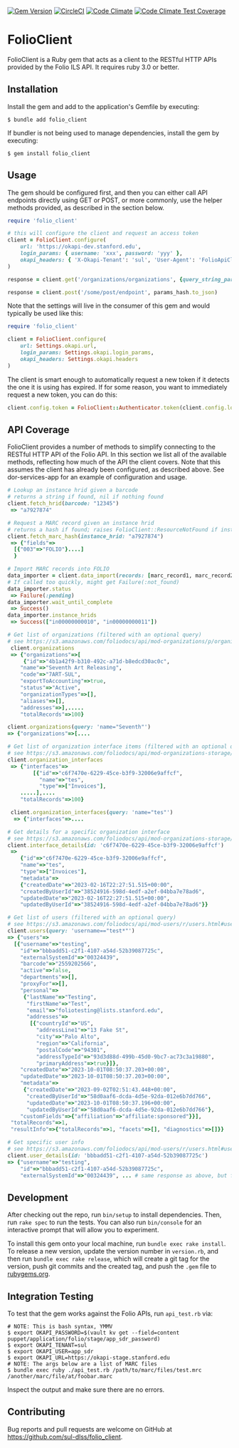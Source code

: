 [![Gem Version](https://badge.fury.io/rb/folio_client.svg)](https://badge.fury.io/rb/folio_client)
[![CircleCI](https://dl.circleci.com/status-badge/img/gh/sul-dlss/folio_client/tree/main.svg?style=svg)](https://dl.circleci.com/status-badge/redirect/gh/sul-dlss/folio_client/tree/main)
[![Code Climate](https://api.codeclimate.com/v1/badges/34dd73ba47058709c666/maintainability)](https://codeclimate.com/github/sul-dlss/folio_client/maintainability)
[![Code Climate Test Coverage](https://api.codeclimate.com/v1/badges/34dd73ba47058709c666/test_coverage)](https://codeclimate.com/github/sul-dlss/folio_client/test_coverage)

# FolioClient

FolioClient is a Ruby gem that acts as a client to the RESTful HTTP APIs provided by the Folio ILS API. It requires ruby 3.0 or better.

## Installation

Install the gem and add to the application's Gemfile by executing:

    $ bundle add folio_client

If bundler is not being used to manage dependencies, install the gem by executing:

    $ gem install folio_client

## Usage

The gem should be configured first, and then you can either call API endpoints directly using GET or POST, or more commonly, use the helper methods provided, as described in the section below.

```ruby
require 'folio_client'

# this will configure the client and request an access token
client = FolioClient.configure(
    url: 'https://okapi-dev.stanford.edu',
    login_params: { username: 'xxx', password: 'yyy' },
    okapi_headers: { 'X-Okapi-Tenant': 'sul', 'User-Agent': 'FolioApiClient' }
)

response = client.get('/organizations/organizations', {query_string_param: 'abcdef'})

response = client.post('/some/post/endpoint', params_hash.to_json)
```

Note that the settings will live in the consumer of this gem and would typically be used like this:

```ruby
require 'folio_client'

client = FolioClient.configure(
    url: Settings.okapi.url,
    login_params: Settings.okapi.login_params,
    okapi_headers: Settings.okapi.headers
)
```

The client is smart enough to automatically request a new token if it detects the one it is using has expired. If for some reason, you want to immediately request a new token, you can do this:

```ruby
client.config.token = FolioClient::Authenticator.token(client.config.login_params, client.connection)
```

## API Coverage

FolioClient provides a number of methods to simplify connecting to the RESTful HTTP API of the Folio API. In this section we list all of the available methods, reflecting how much of the API the client covers. Note that this assumes the client has already been configured, as described above. See dor-services-app for an example of configuration and usage.

```ruby
# Lookup an instance hrid given a barcode
# returns a string if found, nil if nothing found
client.fetch_hrid(barcode: "12345")
 => "a7927874"

# Request a MARC record given an instance hrid
# returns a hash if found; raises FolioClient::ResourceNotFound if instance_hrid not found
client.fetch_marc_hash(instance_hrid: "a7927874")
 => {"fields"=>
  [{"003"=>"FOLIO"}....]
  }

# Import MARC records into FOLIO
data_importer = client.data_import(records: [marc_record1, marc_record2], job_profile_id: '4ba4f4ab', job_profile_name: 'ETDs')
# If called too quickly, might get Failure(:not_found)
data_importer.status
 => Failure(:pending)
data_importer.wait_until_complete
 => Success()
data_importer.instance_hrids
 => Success(["in00000000010", "in00000000011"])

# Get list of organizations (filtered with an optional query)
# see https://s3.amazonaws.com/foliodocs/api/mod-organizations/p/organizations.html#organizations_organizations_get
 client.organizations
 => {"organizations"=>[
     {"id"=>"4b1a42f9-b310-492c-a71d-b8edcd30ac0c",
    "name"=>"Seventh Art Releasing",
    "code"=>"7ART-SUL",
    "exportToAccounting"=>true,
    "status"=>"Active",
    "organizationTypes"=>[],
    "aliases"=>[],
    "addresses"=>],.....
    "totalRecords"=>100}

client.organizations(query: 'name="Seventh"')
=> {"organizations"=>[....

# Get list of organization interface items (filtered with an optional query)
# see https://s3.amazonaws.com/foliodocs/api/mod-organizations-storage/p/interface.html#organizations_storage_interfaces_get
client.organization_interfaces
 => {"interfaces"=>
        [{"id"=>"c6f7470e-6229-45ce-b3f9-32006e9affcf",
          "name"=>"tes",
          "type"=>["Invoices"],
    .....],....
    "totalRecords"=>100}

 client.organization_interfaces(query: 'name="tes"')
  => {"interfaces"=>....

# Get details for a specific organization interface
# see https://s3.amazonaws.com/foliodocs/api/mod-organizations-storage/p/interface.html#organizations_storage_interfaces__id__get
client.interface_details(id: 'c6f7470e-6229-45ce-b3f9-32006e9affcf')
 =>
    {"id"=>"c6f7470e-6229-45ce-b3f9-32006e9affcf",
    "name"=>"tes",
    "type"=>["Invoices"],
    "metadata"=>
    {"createdDate"=>"2023-02-16T22:27:51.515+00:00",
    "createdByUserId"=>"38524916-598d-4edf-a2ef-04bba7e78ad6",
    "updatedDate"=>"2023-02-16T22:27:51.515+00:00",
    "updatedByUserId"=>"38524916-598d-4edf-a2ef-04bba7e78ad6"}}

# Get list of users (filtered with an optional query)
# see https://s3.amazonaws.com/foliodocs/api/mod-users/r/users.html#users_get
client.users(query: 'username=="test*"')
=> {"users"=>
  [{"username"=>"testing",
    "id"=>"bbbadd51-c2f1-4107-a54d-52b39087725c",
    "externalSystemId"=>"00324439",
    "barcode"=>"2559202566",
    "active"=>false,
    "departments"=>[],
    "proxyFor"=>[],
    "personal"=>
     {"lastName"=>"Testing",
      "firstName"=>"Test",
      "email"=>"foliotesting@lists.stanford.edu",
      "addresses"=>
       [{"countryId"=>"US",
         "addressLine1"=>"13 Fake St",
         "city"=>"Palo Alto",
         "region"=>"California",
         "postalCode"=>"94301",
         "addressTypeId"=>"93d3d88d-499b-45d0-9bc7-ac73c3a19880",
         "primaryAddress"=>true}]},
    "createdDate"=>"2023-10-01T08:50:37.203+00:00",
    "updatedDate"=>"2023-10-01T08:50:37.203+00:00",
    "metadata"=>
     {"createdDate"=>"2023-09-02T02:51:43.448+00:00",
      "createdByUserId"=>"58d0aaf6-dcda-4d5e-92da-012e6b7dd766",
      "updatedDate"=>"2023-10-01T08:50:37.196+00:00",
      "updatedByUserId"=>"58d0aaf6-dcda-4d5e-92da-012e6b7dd766"},
    "customFields"=>{"affiliation"=>"affiliate:sponsored"}}],
 "totalRecords"=>1,
 "resultInfo"=>{"totalRecords"=>1, "facets"=>[], "diagnostics"=>[]}}

# Get specific user info
# see https://s3.amazonaws.com/foliodocs/api/mod-users/r/users.html#users_get
client.user_details(id: 'bbbadd51-c2f1-4107-a54d-52b39087725c')
=> {"username"=>"testing",
    "id"=>"bbbadd51-c2f1-4107-a54d-52b39087725c",
    "externalSystemId"=>"00324439", ... # same response as above, but for single user
```

## Development

After checking out the repo, run `bin/setup` to install dependencies. Then, run `rake spec` to run the tests. You can also run `bin/console` for an interactive prompt that will allow you to experiment.

To install this gem onto your local machine, run `bundle exec rake install`. To release a new version, update the version number in `version.rb`, and then run `bundle exec rake release`, which will create a git tag for the version, push git commits and the created tag, and push the `.gem` file to [rubygems.org](https://rubygems.org).

## Integration Testing

To test that the gem works against the Folio APIs, run `api_test.rb` via:

```shell
# NOTE: This is bash syntax, YMMV
$ export OKAPI_PASSWORD=$(vault kv get --field=content puppet/application/folio/stage/app_sdr_password)
$ export OKAPI_TENANT=sul
$ export OKAPI_USER=app_sdr
$ export OKAPI_URL=https://okapi-stage.stanford.edu
# NOTE: The args below are a list of MARC files
$ bundle exec ruby ./api_test.rb /path/to/marc/files/test.mrc /another/marc/file/at/foobar.marc
```

Inspect the output and make sure there are no errors.

## Contributing

Bug reports and pull requests are welcome on GitHub at https://github.com/sul-dlss/folio_client.
